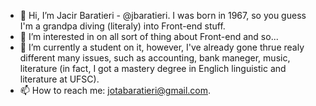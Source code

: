 - 👋 Hi, I’m Jacir Baratieri - @jbaratieri. I was born in 1967, so you guess I'm a grandpa diving (literaly) into Front-end stuff.
- 👀 I’m interested in on all sort of thing about Front-end and so...
- 🌱 I’m currently a student on it, however, I've already gone thrue realy different many issues, such as accounting, bank maneger, music, literature (in fact, I got a mastery degree in Englich linguistic and literature at UFSC).
- 📫 How to reach me: jotabaratieri@gmail.com.

<!---
jbaratieri/jbaratieri is a ✨ special ✨ repository because its `README.md` (this file) appears on your GitHub profile.
You can click the Preview link to take a look at your changes.
--->
